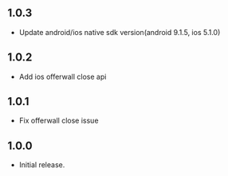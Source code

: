 ## 1.0.3

* Update android/ios native sdk version(android 9.1.5, ios 5.1.0)

## 1.0.2

* Add ios offerwall close api

## 1.0.1

* Fix offerwall close issue

## 1.0.0

* Initial release.
